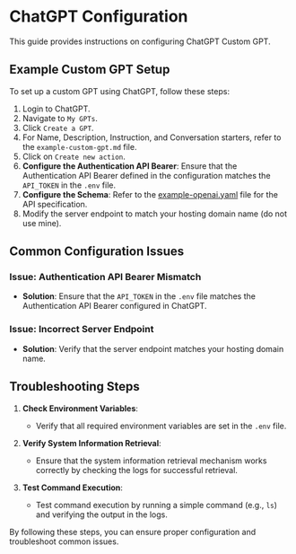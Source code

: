 # ChatGPT Configuration

This guide provides instructions on configuring ChatGPT Custom GPT.

## Example Custom GPT Setup

To set up a custom GPT using ChatGPT, follow these steps:

1. Login to ChatGPT.
2. Navigate to `My GPTs`.
3. Click `Create a GPT`.
4. For Name, Description, Instruction, and Conversation starters, refer to the `example-custom-gpt.md` file.
5. Click on `Create new action`.
6. **Configure the Authentication API Bearer**:
    Ensure that the Authentication API Bearer defined in the configuration matches the `API_TOKEN` in the `.env` file.
7. **Configure the Schema**:
    Refer to the [example-openai.yaml](./example-openai.yaml) file for the API specification.
8. Modify the server endpoint to match your hosting domain name (do not use mine).

## Common Configuration Issues

### Issue: Authentication API Bearer Mismatch
- **Solution**: Ensure that the `API_TOKEN` in the `.env` file matches the Authentication API Bearer configured in ChatGPT.

### Issue: Incorrect Server Endpoint
- **Solution**: Verify that the server endpoint matches your hosting domain name.

## Troubleshooting Steps

1. **Check Environment Variables**:
    - Verify that all required environment variables are set in the `.env` file.

2. **Verify System Information Retrieval**:
    - Ensure that the system information retrieval mechanism works correctly by checking the logs for successful retrieval.

3. **Test Command Execution**:
    - Test command execution by running a simple command (e.g., `ls`) and verifying the output in the logs.

By following these steps, you can ensure proper configuration and troubleshoot common issues.

